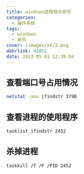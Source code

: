 ```yaml
---
title: windows进程相关命令
categories:
  - 操作系统
tags:
  - windows
  - 命令
cover: /images/xt/2.png
abbrlink: 41852
date: 2023-05-01 12:39:04
---
```




## 查看端口号占用情况

```bash
netstat -ano |findstr 3798
```

## 查看进程的使用程序

```bash
tasklist |findstr 2452
```

## 杀掉进程

```
taskkill /T /F /PID 2452 
```
